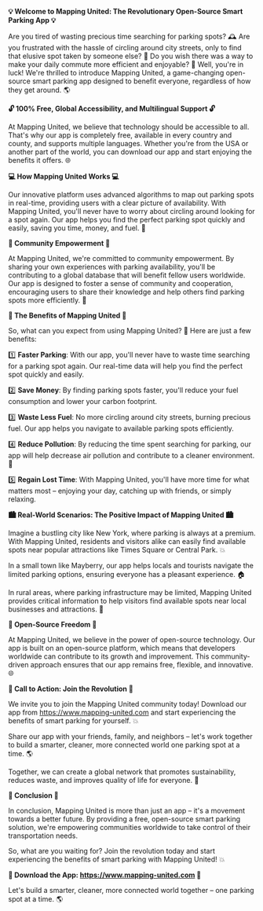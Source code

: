 **💡 Welcome to Mapping United: The Revolutionary Open-Source Smart Parking App 💡**

Are you tired of wasting precious time searching for parking spots? 🕰️ Are you frustrated with the hassle of circling around city streets, only to find that elusive spot taken by someone else? 🚗 Do you wish there was a way to make your daily commute more efficient and enjoyable? 🌈 Well, you're in luck! We're thrilled to introduce Mapping United, a game-changing open-source smart parking app designed to benefit everyone, regardless of how they get around. 🌎

**🔓 100% Free, Global Accessibility, and Multilingual Support 🔓**

At Mapping United, we believe that technology should be accessible to all. That's why our app is completely free, available in every country and county, and supports multiple languages. Whether you're from the USA or another part of the world, you can download our app and start enjoying the benefits it offers. 🌐

**💻 How Mapping United Works 💻**

Our innovative platform uses advanced algorithms to map out parking spots in real-time, providing users with a clear picture of availability. With Mapping United, you'll never have to worry about circling around looking for a spot again. Our app helps you find the perfect parking spot quickly and easily, saving you time, money, and fuel. 🚀

**👥 Community Empowerment 👥**

At Mapping United, we're committed to community empowerment. By sharing your own experiences with parking availability, you'll be contributing to a global database that will benefit fellow users worldwide. Our app is designed to foster a sense of community and cooperation, encouraging users to share their knowledge and help others find parking spots more efficiently. 💬

**💸 The Benefits of Mapping United 💸**

So, what can you expect from using Mapping United? 🤔 Here are just a few benefits:

1️⃣ **Faster Parking**: With our app, you'll never have to waste time searching for a parking spot again. Our real-time data will help you find the perfect spot quickly and easily.

2️⃣ **Save Money**: By finding parking spots faster, you'll reduce your fuel consumption and lower your carbon footprint.

3️⃣ **Waste Less Fuel**: No more circling around city streets, burning precious fuel. Our app helps you navigate to available parking spots efficiently.

4️⃣ **Reduce Pollution**: By reducing the time spent searching for parking, our app will help decrease air pollution and contribute to a cleaner environment. 🌳

5️⃣ **Regain Lost Time**: With Mapping United, you'll have more time for what matters most – enjoying your day, catching up with friends, or simply relaxing.

**🏙️ Real-World Scenarios: The Positive Impact of Mapping United 🏙️**

Imagine a bustling city like New York, where parking is always at a premium. With Mapping United, residents and visitors alike can easily find available spots near popular attractions like Times Square or Central Park. 💥

In a small town like Mayberry, our app helps locals and tourists navigate the limited parking options, ensuring everyone has a pleasant experience. 🏠

In rural areas, where parking infrastructure may be limited, Mapping United provides critical information to help visitors find available spots near local businesses and attractions. 🌄

**💪 Open-Source Freedom 💪**

At Mapping United, we believe in the power of open-source technology. Our app is built on an open-source platform, which means that developers worldwide can contribute to its growth and improvement. This community-driven approach ensures that our app remains free, flexible, and innovative. 🌐

**🔴 Call to Action: Join the Revolution 🔴**

We invite you to join the Mapping United community today! Download our app from https://www.mapping-united.com and start experiencing the benefits of smart parking for yourself. 💥

Share our app with your friends, family, and neighbors – let's work together to build a smarter, cleaner, more connected world one parking spot at a time. 🌎

Together, we can create a global network that promotes sustainability, reduces waste, and improves quality of life for everyone. 🌟

**🌟 Conclusion 🌟**

In conclusion, Mapping United is more than just an app – it's a movement towards a better future. By providing a free, open-source smart parking solution, we're empowering communities worldwide to take control of their transportation needs.

So, what are you waiting for? Join the revolution today and start experiencing the benefits of smart parking with Mapping United! 💥

**🔗 Download the App: https://www.mapping-united.com 🔗**

Let's build a smarter, cleaner, more connected world together – one parking spot at a time. 🌎